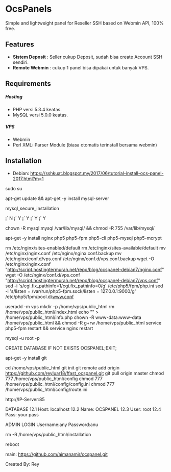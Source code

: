 OcsPanels
=========
Simple and lightweight panel for Reseller SSH based on Webmin API, 100% free.

Features
-------
* **Sistem Deposit** : Seller cukup Deposit, sudah bisa create Account SSH sendiri.
* **Remote Webmin** : cukup 1 panel bisa dipakai untuk banyak VPS.

Requirements
---------

##### Hosting
* PHP versi 5.3.4 keatas.
* MySQL versi 5.0.0 keatas.

##### VPS
* Webmin
* Perl XML::Parser Module (biasa otomatis terinstall bersama webmin)

Installation
------------
* Debian: https://sshkuat.blogspot.my/2017/06/tutorial-install-ocs-panel-2017.html?m=1

sudo su

apt-get update && apt-get -y install mysql-server


mysql_secure_installation

 ¡´ N
 ¡´ Y
 ¡´ Y
 ¡´ Y
 ¡´ Y

chown -R mysql:mysql /var/lib/mysql/ && chmod -R 755 /var/lib/mysql/

apt-get -y install nginx php5 php5-fpm php5-cli php5-mysql php5-mcrypt

rm /etc/nginx/sites-enabled/default
rm /etc/nginx/sites-available/default
mv /etc/nginx/nginx.conf /etc/nginx/nginx.conf.backup
mv /etc/nginx/conf.d/vps.conf /etc/nginx/conf.d/vps.conf.backup
wget -O /etc/nginx/nginx.conf "http://script.hostingtermurah.net/repo/blog/ocspanel-debian7/nginx.conf"
wget -O /etc/nginx/conf.d/vps.conf "http://script.hostingtermurah.net/repo/blog/ocspanel-debian7/vps.conf"
sed -i 's/cgi.fix_pathinfo=1/cgi.fix_pathinfo=0/g' /etc/php5/fpm/php.ini
sed -i 's/listen = \/var\/run\/php5-fpm.sock/listen = 127.0.0.1:9000/g' /etc/php5/fpm/pool.d/www.conf

useradd -m vps
mkdir -p /home/vps/public_html
rm /home/vps/public_html/index.html
echo "<?php phpinfo() ?>" > /home/vps/public_html/info.php
chown -R www-data:www-data /home/vps/public_html && chmod -R g+rw /home/vps/public_html
service php5-fpm restart && service nginx restart

mysql -u root -p

CREATE DATABASE IF NOT EXISTS OCSPANEL;EXIT;

apt-get -y install git

cd /home/vps/public_html
git init
git remote add origin https://github.com/reyluar18/ffast_ocspanel.git
git pull origin master
chmod 777 /home/vps/public_html/config
chmod 777 /home/vps/public_html/config/config.ini
chmod 777 /home/vps/public_html/config/route.ini


http://IP-Server:85

DATABASE
12.1  Host: localhost 
12.2  Name: OCSPANEL 
12.3  User: root 
12.4  Pass: your pass

ADMIN LOGIN
Username:any
Password:anu

rm -R /home/vps/public_html/installation

reboot

main: 
https://github.com/aimanamir/ocspanel.git

Created By: Rey
